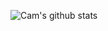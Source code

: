 ![Cam's github stats](https://github-readme-stats.vercel.app/api?username=cam-dres&show_icons=true&theme=algolia)
